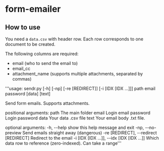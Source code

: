 # form-emailer 

## How to use
You need a `data.csv` with header row.
Each row corresponds to one document to be created.

The following columns are required:
* email (who to send the email to)
* email_cc
* attachment_name (supports multiple attachments, separated by commas)

'''usage: sendr.py [-h] [-np] [-re [REDIRECT]] [-i [IDX [IDX ...]]]
                path email password [data] [text]

Send form emails. Supports attachments.

positional arguments:
  path                  The main folder
  email                 Login email
  password              Login password
  data                  Your data .csv file
  text                  Your email body .txt file.

optional arguments:
  -h, --help            show this help message and exit
  -np, --no-preview     Send emails straight away (dangerous)
  -re [REDIRECT], --redirect [REDIRECT]
                        Redirect to the email
  -i [IDX [IDX ...]], --idx [IDX [IDX ...]]
                        Which data row to reference (zero-indexed). Can take a
                        range'''
